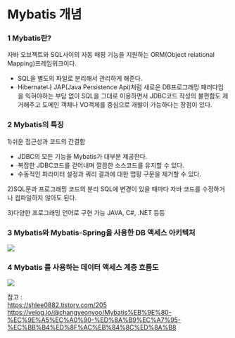 # Mybatis 개념

### 1 Mybatis란?

자바 오브젝트와 SQL사이의 자동 매핑 기능을 지원하는 ORM(Object relational Mapping)프레임워크이다. 
- SQL을 별도의 파일로 분리해서 관리하게 해준다.
- Hibernate나 JAP(Java Persistence Api)처럼 새로운 DB프로그래밍 패러다임을 익혀야하는 부담 없이 SQL을 그대로 이용하면서 JDBC코드 작성의 불편함도 제거해주고 도메인 객체나 VO객체를 중심으로 개발이 가능하다는 장점이 있다.

### 2 Mybatis의 특징

1)쉬운 접근성과 코드의 간결함
- JDBC의 모든 기능을 Mybatis가 대부분 제공한다.
- 복잡한 JDBC코드를 걷어내며 깔끔한 소스코드를 유지할 수 있다.
- 수동적인 파라미터 설정과 쿼리 결과에 대한 맵핑 구문을 제거할 수 있다.

2)SQL문과 프로그래밍 코드의 분리
SQL에 변경이 있을 때마다 자바 코드를 수정하거나 컴파일하지 않아도 된다.

3)다양한 프로그래밍 언어로 구현 가능
JAVA, C#, .NET 등등

### 3 Mybatis와 Mybatis-Spring을 사용한 DB 액세스 아키텍처
<img src="https://user-images.githubusercontent.com/62877858/134814767-20b7ba32-39c9-410a-8d82-8f69b6ad443d.GIF"/>


### 4 Mybatis 를 사용하는 데이터 액세스 계층 흐름도
<img src="https://user-images.githubusercontent.com/62877858/134814885-5ba9a323-0c4a-4764-aa78-7fc6ed5f33eb.GIF"/>

참고 :   
https://shlee0882.tistory.com/205   
https://velog.io/@changyeonyoo/Mybatis%EB%9E%80-%EC%9E%A5%EC%A0%90-%ED%8A%B9%EC%A7%95-%EC%BB%B4%ED%8F%AC%EB%84%8C%ED%8A%B8   
